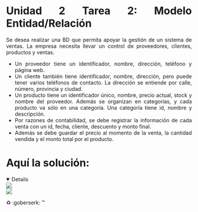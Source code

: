 <div align="justify">

#  Unidad 2 Tarea 2: Modelo Entidad/Relación



Se desea realizar una BD que permita apoyar la gestión de un sistema de ventas. La empresa necesita llevar un control de proveedores, clientes, productos y ventas.

- Un proveedor tiene un identificador, nombre, dirección, teléfono y página web.
- Un cliente también tiene identificador, nombre, dirección, pero puede tener varios teléfonos de contacto. La dirección se entiende por calle, número, provincia y ciudad.
- Un producto tiene un identificador único, nombre, precio actual, stock y nombre del proveedor. Además se organizan en categorías, y cada producto va sólo en una categoría. Una categoría tiene id, nombre y descripción.
- Por razones de contabilidad, se debe registrar la información de cada venta con un id, fecha, cliente, descuento y monto final.
- Además se debe guardar el precio al momento de la venta, la cantidad vendida y el monto total por el producto.

# Aquí la solución:
<details open>
    
    
<img src="imágenes/ejerciciorrss.drawio.png">
</br>

<img src="imágenes/ejercicio-final.drawio.png">

</details>

 :recycle: :goberserk: :tm:
</div>